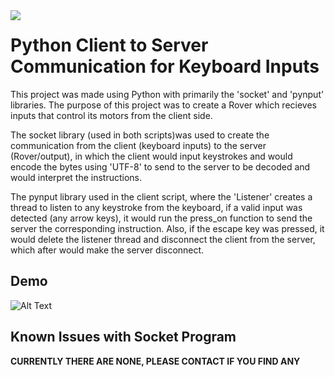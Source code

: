 
<img align="left" src="https://i.imgur.com/fUMdZvH.png">

# Python Client to Server Communication for Keyboard Inputs

This project was made using Python with primarily the 'socket' and 'pynput' libraries. The purpose of this project was to create a Rover which recieves inputs that control its motors from the client side.

The socket library (used in both scripts)was used to create the communication from the client (keyboard inputs) to the server (Rover/output), in which the client would input keystrokes and would encode the bytes using 'UTF-8' to send to the server to be decoded and would interpret the instructions. 

The pynput library used in the client script, where the 'Listener' creates a thread to listen to any keystroke from the keyboard, if a valid input was detected (any arrow keys), it would run the press_on function to send the server the corresponding instruction. Also, if the escape key was pressed, it would delete the listener thread and disconnect the client from the server, which after would make the server disconnect.


## Demo

![Alt Text](https://i.imgur.com/LuEhEHd.gif "Python socket script controller-to-Rover")

## Known Issues with Socket Program

**CURRENTLY THERE ARE NONE, PLEASE CONTACT IF YOU FIND ANY**


